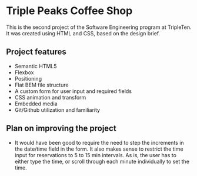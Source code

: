 # Triple Peaks Coffee Shop

This is the second project of the Software Engineering program at TripleTen. It was created using HTML and CSS, based on the design brief.

## Project features

- Semantic HTML5
- Flexbox
- Positioning
- Flat BEM file structure
- A custom form for user input and required fields
- CSS animation and transform
- Embedded media
- Git/Github utilization and familiarity

## Plan on improving the project

- It would have been good to require the need to step the increments in the date/time field in the form. It also makes sense to restrict the time input for reservations to 5 to 15 min intervals. As is, the user has to either type the time, or scroll through each minute individually to set the time.
